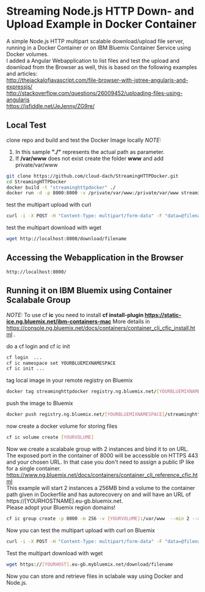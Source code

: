 # Streaming Node.js HTTP Down- and Upload Example in Docker Container
A simple Node.js HTTP multipart scalable download/upload file server, running in a Docker Container or on IBM Bluemix Container Service using Docker volumes.<br />
I added a Angular Webapplication to list files and test the upload and download from the Browser as well, this is based on the following examples and articles:   
http://thejackalofjavascript.com/file-browser-with-jstree-angularjs-and-expressjs/   
http://stackoverflow.com/questions/26009452/uploading-files-using-angularjs   
https://jsfiddle.net/JeJenny/ZG9re/   

## Local Test
clone repo and build and test the Docker Image locally
_NOTE:_  

1. In this sample **"./"** represents the actual path as parameter.
2. If **/var/www** does not exist create the folder **www** and add private/var/www

```bash
git clone https://github.com/cloud-dach/StreamingHTTPDocker.git
cd StreamingHTTPDocker
docker build -t "streaminghttpdocker" ./  
docker run -d -p 8000:8000 -v /private/var/www:/private/var/www streaminghttpdocker  
```
test the multipart upload with curl  
```bash
curl -i -X POST -H "Content-Type: multipart/form-data" -F "data=@filename" http://localhost:8000/upload  
```
test the multipart download with wget  
```bash
wget http://localhost:8000/download/filename  
```
## Accessing the Webapplication in the Browser
```
http://localhost:8000/
```

## Running it on IBM Bluemix using Container Scalabale Group
_NOTE:_ To use cf **ic** you need to install **cf install-plugin https://static-ice.ng.bluemix.net/ibm-containers-mac**
More details in https://console.ng.bluemix.net/docs/containers/container_cli_cfic_install.html .

do a cf login and cf ic init
```bash
cf login  ...
cf ic namespace set YOURBLUEMIXNAMESPACE
cf ic init ...
```
tag local image in your remote registry on Bluemix  
```bash
docker tag streaminghttpdocker registry.ng.bluemix.net/[YOURBLUEMIXNAMESPACE]/streaminghttpdocker
```
push the image to Bluemix  
```bash
docker push registry.ng.bluemix.net/[YOURBLUEMIXNAMESPACE]/streaminghttpdocker
```
now create a docker volume for storing files  
```bash
cf ic volume create [YOURVOLUME]
```
Now we create a scalabale group with 2 instances and bind it to on URL. The exposed port in the container of 8000 will be accessible on HTTPS 443 and your chosen URL. In that case you don't need to assign a public IP like for a single container.  
https://www.ng.bluemix.net/docs/containers/container_cli_reference_cfic.html  
This example will start 2 instances a 256MB bind a volume to the container path given in Dockerfile and has autorecovery on and will have an URL of https://[YOURHOSTNAME].eu-gb.bluemix.net.  
Please adopt your Bluemix region domains!  
```bash
cf ic group create -p 8000 -m 256 -v [YOURVOLUME]:/var/www  --min 2 --auto --hostname [YOURHOST] -d eu-gb.mybluemix.net --name mygroup registry.eu-gb.bluemix.net/[YOURBLUEMIXNAMESPACE]/streaminghttpdocker:latest
```
Now you can test the multipart upload with curl on Bluemix
```bash
curl -i -X POST -H "Content-Type: multipart/form-data" -F "data=@filename" https://[YOURHOST].eu-gb.mybluemix.net/upload  
```
Test the multipart download with wget  
```bash
wget https://[YOURHOST].eu-gb.mybluemix.net/download/filename  
```
Now you can store and retrieve files in sclabale way using Docker and Node.js.

